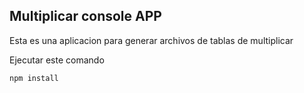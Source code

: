 ## Multiplicar console APP

Esta es una aplicacion para generar archivos de tablas de
multiplicar

Ejecutar este comando

```
npm install

```